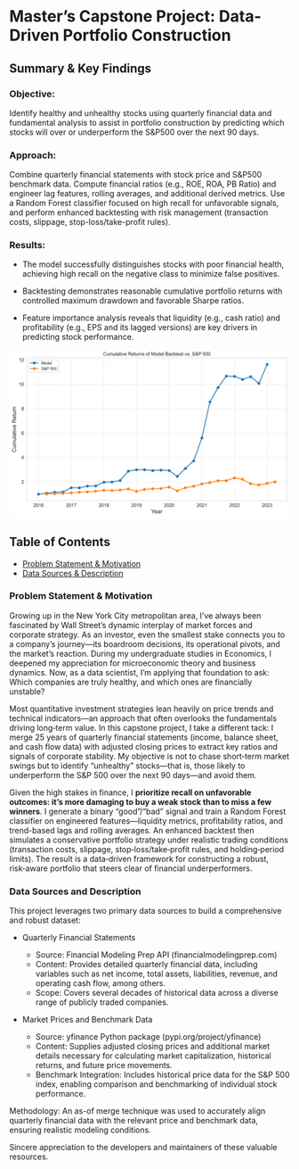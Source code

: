 # Master’s Capstone Project: Data-Driven Portfolio Construction
## Summary & Key Findings
### Objective:
Identify healthy and unhealthy stocks using quarterly financial data and fundamental analysis to assist in portfolio construction by predicting which stocks will over or underperform the S&P500 over the next 90 days.

### Approach:
Combine quarterly financial statements with stock price and S&P500 benchmark data. Compute financial ratios (e.g., ROE, ROA, PB Ratio) and engineer lag features, rolling averages, and additional derived metrics. Use a Random Forest classifier focused on high recall for unfavorable signals, and perform enhanced backtesting with risk management (transaction costs, slippage, stop-loss/take-profit rules).

### Results:

- The model successfully distinguishes stocks with poor financial health, achieving high recall on the negative class to minimize false positives.

- Backtesting demonstrates reasonable cumulative portfolio returns with controlled maximum drawdown and favorable Sharpe ratios.

- Feature importance analysis reveals that liquidity (e.g., cash ratio) and profitability (e.g., EPS and its lagged versions) are key drivers in predicting stock performance.

![Backtest for Financial Services after winsorization](./images/finsrvcs_win_backtest.png)


## Table of Contents
- [Problem Statement & Motivation](#problem-statement--motivation)
- [Data Sources & Description](#data-sources--description)

### Problem Statement & Motivation
Growing up in the New York City metropolitan area, I’ve always been fascinated by Wall Street’s dynamic interplay of market forces and corporate strategy. As an investor, even the smallest stake connects you to a company’s journey—its boardroom decisions, its operational pivots, and the market’s reaction. During my undergraduate studies in Economics, I deepened my appreciation for microeconomic theory and business dynamics. Now, as a data scientist, I’m applying that foundation to ask: Which companies are truly healthy, and which ones are financially unstable?

Most quantitative investment strategies lean heavily on price trends and technical indicators—an approach that often overlooks the fundamentals driving long‑term value. In this capstone project, I take a different tack: I merge 25 years of quarterly financial statements (income, balance sheet, and cash flow data) with adjusted closing prices to extract key ratios and signals of corporate stability. My objective is not to chase short‑term market swings but to identify “unhealthy” stocks—that is, those likely to underperform the S&P 500 over the next 90 days—and avoid them.

Given the high stakes in finance, I **prioritize recall on unfavorable outcomes: it’s more damaging to buy a weak stock than to miss a few winners**. I generate a binary “good”/“bad” signal and train a Random Forest classifier on engineered features—liquidity metrics, profitability ratios, and trend-based lags and rolling averages. An enhanced backtest then simulates a conservative portfolio strategy under realistic trading conditions (transaction costs, slippage, stop‑loss/take‑profit rules, and holding‑period limits). The result is a data‑driven framework for constructing a robust, risk‑aware portfolio that steers clear of financial underperformers.

### Data Sources and Description
This project leverages two primary data sources to build a comprehensive and robust dataset:

- Quarterly Financial Statements
    - Source: Financial Modeling Prep API (financialmodelingprep.com)
    - Content: Provides detailed quarterly financial data, including variables such as net income, total assets, liabilities, revenue, and operating cash flow, among others.
    - Scope: Covers several decades of historical data across a diverse range of publicly traded companies.

- Market Prices and Benchmark Data
    - Source: yfinance Python package (pypi.org/project/yfinance)
    - Content: Supplies adjusted closing prices and additional market details necessary for calculating market capitalization, historical returns, and future price movements.
    - Benchmark Integration: Includes historical price data for the S&P 500 index, enabling comparison and benchmarking of individual stock performance.

Methodology: An as-of merge technique was used to accurately align quarterly financial data with the relevant price and benchmark data, ensuring realistic modeling conditions.

Sincere appreciation to the developers and maintainers of these valuable resources.